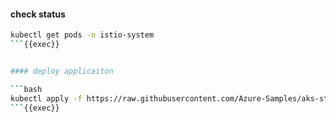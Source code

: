 



#### check status

```bash
kubectl get pods -n istio-system
```{{exec}}


#### deploy applicaiton

```bash
kubectl apply -f https://raw.githubusercontent.com/Azure-Samples/aks-store-demo/refs/heads/main/aks-store-quickstart.yaml
```{{exec}}





